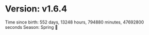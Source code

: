 # Version: v1.6.4
Time since birth: 552 days, 13248 hours, 794880 minutes, 47692800 seconds
Season: Spring 🌸
